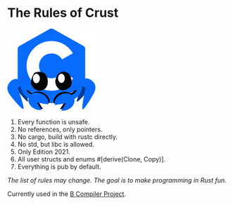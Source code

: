 # The Rules of Crust

<p align=left>
  <img src="./crust.png" width=200>
</p>

1. Every function is unsafe.
1. No references, only pointers.
1. No cargo, build with rustc directly.
1. No std, but libc is allowed.
1. Only Edition 2021.
1. All user structs and enums #[derive(Clone, Copy)].
1. Everything is pub by default.

*The list of rules may change. The goal is to make programming in Rust fun.*

Currently used in the [B Compiler Project](https://github.com/tsoding/b).
